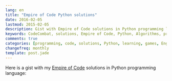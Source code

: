 ```yaml
---
lang: en
title: "Empire of Code Python solutions"
date: 2016-02-05
lastmod: 2015-02-05
description: Gist with Empire of Code solutions in Python programming language
keywords: CodeCombat, solutions, Empire of Code, Python, Algorithms, programming
comments: true
categories: [programming, code, solutions, Python, learning, games, English]
changefreq: monthly
template: post.jade
---
```


Here is a gist with my [Empire of Code](https://empireofcode.com) solutions in Python programming language:

<script src="https://gist.githubusercontent.com/a1ip/306a10e754225674d7fc.js">
</script>

